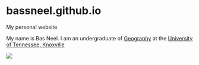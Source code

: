 # bassneel.github.io
My personal website

My name is Bas Neel. I am an undergraduate of [Geography](https://geography.utk.edu) at the [University of Tennessee, Knoxville](utk.edu)


![][def]

[def]: https://imgur.com/t/kermit_the_frog/ijYiXEE